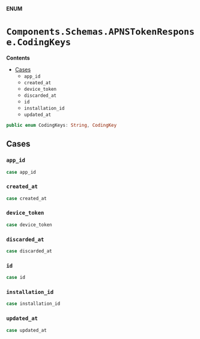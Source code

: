 **ENUM**

# `Components.Schemas.APNSTokenResponse.CodingKeys`

**Contents**

- [Cases](#cases)
  - `app_id`
  - `created_at`
  - `device_token`
  - `discarded_at`
  - `id`
  - `installation_id`
  - `updated_at`

```swift
public enum CodingKeys: String, CodingKey
```

## Cases
### `app_id`

```swift
case app_id
```

### `created_at`

```swift
case created_at
```

### `device_token`

```swift
case device_token
```

### `discarded_at`

```swift
case discarded_at
```

### `id`

```swift
case id
```

### `installation_id`

```swift
case installation_id
```

### `updated_at`

```swift
case updated_at
```
